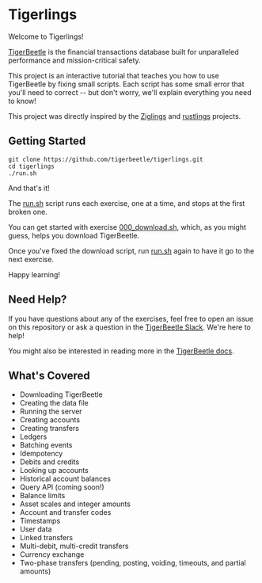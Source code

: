 # Tigerlings

Welcome to Tigerlings!

[TigerBeetle](https://tigerbeetle.com) is the financial transactions database built for unparalleled performance and mission-critical safety.

This project is an interactive tutorial that teaches you how to use TigerBeetle by fixing small scripts.
Each script has some small error that you'll need to correct -- but don't worry, we'll explain everything you need to know!

This project was directly inspired by the [Ziglings](https://ziglings.org) and [rustlings](https://github.com/rust-lang/rustlings) projects.

## Getting Started

```shell
git clone https://github.com/tigerbeetle/tigerlings.git
cd tigerlings
./run.sh
```

And that's it!

The [run.sh](./run.sh) script runs each exercise, one at a time, and stops at the first broken one.

You can get started with exercise [000_download.sh](./exercises/000_download.sh), which, as you might guess, helps you download TigerBeetle.

Once you've fixed the download script, run [run.sh](./run.sh) again to have it go to the next exercise.

Happy learning!

## Need Help?

If you have questions about any of the exercises, feel free to open an issue on this repository or ask a question in the [TigerBeetle Slack](https://slack.tigerbeetle.com/invite). We're here to help!

You might also be interested in reading more in the [TigerBeetle docs](https://docs.tigerbeetle.com/).

## What's Covered

- Downloading TigerBeetle
- Creating the data file
- Running the server
- Creating accounts
- Creating transfers
- Ledgers
- Batching events
- Idempotency
- Debits and credits
- Looking up accounts
- Historical account balances
- Query API (coming soon!)
- Balance limits
- Asset scales and integer amounts
- Account and transfer codes
- Timestamps
- User data
- Linked transfers
- Multi-debit, multi-credit transfers
- Currency exchange
- Two-phase transfers (pending, posting, voiding, timeouts, and partial amounts)
